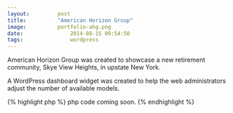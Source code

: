 ```yaml
---
layout:			post
title:			"American Horizon Group"
image:			portfolio-ahg.png
date:				2014-08-15 09:54:50
tags:				wordpress
---
```


American Horizon Group was created to showcase a new retirement community, Skye View Heights, in upstate New York.

A WordPress dashboard widget was created to help the web administrators adjust the number of available models.

{% highlight php %}
php code coming soon.
{% endhighlight %}
